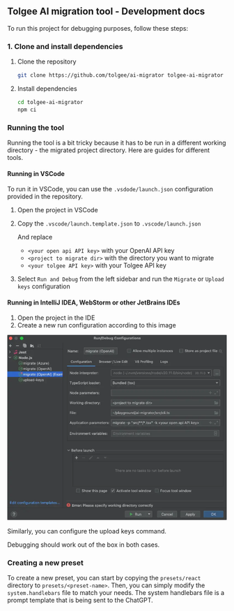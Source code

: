 ## Tolgee AI migration tool - Development docs
To run this project for debugging purposes, follow these steps:

### 1. Clone and install dependencies

1. Clone the repository

   ```bash
   git clone https://github.com/tolgee/ai-migrator tolgee-ai-migrator
   ```

2. Install dependencies
   ```bash
   cd tolgee-ai-migrator
   npm ci
   ```

### Running the tool
Running the tool is a bit tricky because it has to be run in a different working directory - the migrated project directory. Here are guides for different tools.

#### Running in VSCode
To run it in VSCode, you can use the `.vsdode/launch.json` configuration provided in the repository.

1. Open the project in VSCode
2. Copy the `.vscode/launch.template.json` to `.vscode/launch.json`

   And replace
   - `<your open api API key>` with your OpenAI API key
   - `<project to migrate dir>` with the directory you want to migrate
   - `<your tolgee API key>` with your Tolgee API key

3. Select `Run and Debug` from the left sidebar and run the `Migrate` or `Upload keys` configuration

#### Running in IntelliJ IDEA, WebStorm or other JetBrains IDEs

1. Open the project in the IDE
2. Create a new run configuration according to this image

![Idea configuration example](./img/migrate-keys.webp)

Similarly, you can configure the upload keys command.

Debugging should work out of the box in both cases.

### Creating a new preset
To create a new preset, you can start by copying the `presets/react` directory to `presets/<preset-name>`. Then, you can
simply modify the `system.handlebars` file to match your needs. The system handlebars file is a prompt template
that is being sent to the ChatGPT.
